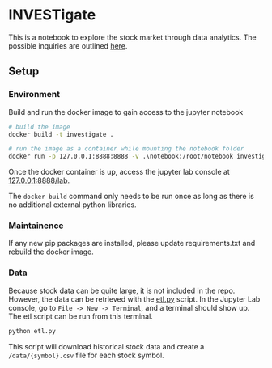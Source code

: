 # INVESTigate
This is a notebook to explore the stock market through data analytics. The possible inquiries are outlined [here](/docs/ideas.md).

## Setup

### Environment
Build and run the docker image to gain access to the jupyter notebook
```bash
# build the image
docker build -t investigate .

# run the image as a container while mounting the notebook folder
docker run -p 127.0.0.1:8888:8888 -v .\notebook:/root/notebook investigate:latest
```

Once the docker container is up, access the jupyter lab console at [127.0.0.1:8888/lab](http://127.0.0.1:8888/lab).

The `docker build` command only needs to be run once as long as there is no additional external python libraries.

### Maintainence
If any new pip packages are installed, please update requirements.txt and rebuild the docker image. 

### Data
Because stock data can be quite large, it is not included in the repo. However, the data can be retrieved with the [etl.py](/notebook/etl.py) script. In the Jupyter Lab console, go to `File -> New -> Terminal`, and a terminal should show up. The etl script can be run from this terminal.

```bash
python etl.py
```

This script will download historical stock data and create a `/data/{symbol}.csv` file for each stock symbol.